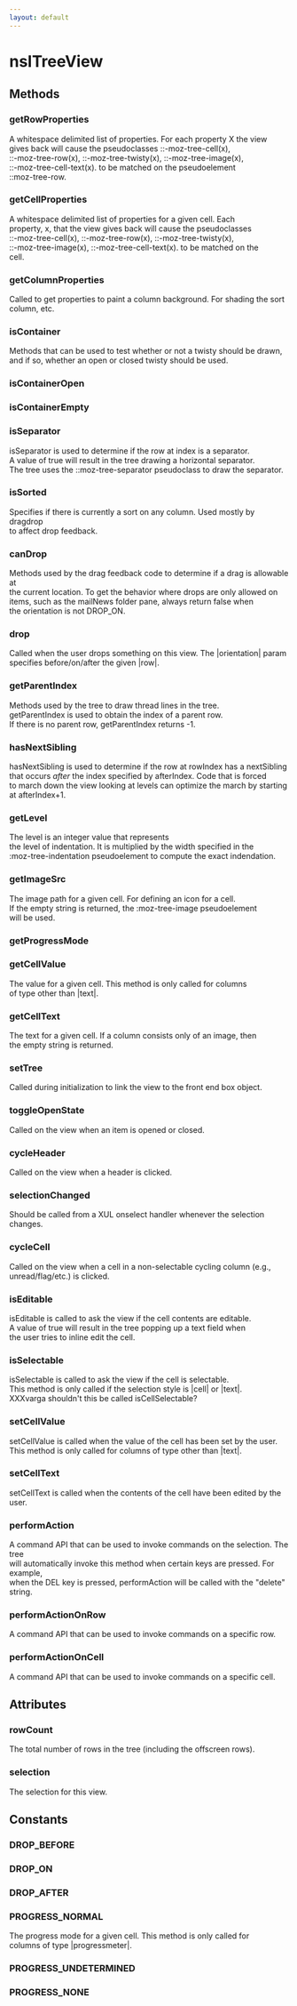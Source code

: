 ```yaml
---
layout: default
---
```


# nsITreeView #

## Methods ##

### getRowProperties ###
   
A whitespace delimited list of properties.  For each property X the view  
gives back will cause the pseudoclasses  ::-moz-tree-cell(x),  
::-moz-tree-row(x), ::-moz-tree-twisty(x), ::-moz-tree-image(x),  
::-moz-tree-cell-text(x).  to be matched on the pseudoelement  
::moz-tree-row.  
  

### getCellProperties ###
  
A whitespace delimited list of properties for a given cell.  Each  
property, x, that the view gives back will cause the pseudoclasses  
 ::-moz-tree-cell(x), ::-moz-tree-row(x), ::-moz-tree-twisty(x),  
 ::-moz-tree-image(x), ::-moz-tree-cell-text(x). to be matched on the  
 cell.  
  

### getColumnProperties ###
  
Called to get properties to paint a column background.  For shading the sort  
column, etc.  
  

### isContainer ###
  
Methods that can be used to test whether or not a twisty should be drawn,  
and if so, whether an open or closed twisty should be used.  
  

### isContainerOpen ###

### isContainerEmpty ###

### isSeparator ###
  
isSeparator is used to determine if the row at index is a separator.  
A value of true will result in the tree drawing a horizontal separator.  
The tree uses the ::moz-tree-separator pseudoclass to draw the separator.  
  

### isSorted ###
  
Specifies if there is currently a sort on any column. Used mostly by dragdrop  
to affect drop feedback.  
  

### canDrop ###
  
Methods used by the drag feedback code to determine if a drag is allowable at  
the current location. To get the behavior where drops are only allowed on  
items, such as the mailNews folder pane, always return false when  
the orientation is not DROP_ON.  
  

### drop ###
  
Called when the user drops something on this view. The |orientation| param  
specifies before/on/after the given |row|.  
  

### getParentIndex ###
  
Methods used by the tree to draw thread lines in the tree.  
getParentIndex is used to obtain the index of a parent row.  
If there is no parent row, getParentIndex returns -1.  
  

### hasNextSibling ###
  
hasNextSibling is used to determine if the row at rowIndex has a nextSibling  
that occurs *after* the index specified by afterIndex.  Code that is forced  
to march down the view looking at levels can optimize the march by starting  
at afterIndex+1.  
  

### getLevel ###
  
The level is an integer value that represents  
the level of indentation.  It is multiplied by the width specified in the   
:moz-tree-indentation pseudoelement to compute the exact indendation.  
  

### getImageSrc ###
  
The image path for a given cell. For defining an icon for a cell.  
If the empty string is returned, the :moz-tree-image pseudoelement  
will be used.  
  

### getProgressMode ###

### getCellValue ###
  
The value for a given cell. This method is only called for columns  
of type other than |text|.  
  

### getCellText ###
  
The text for a given cell.  If a column consists only of an image, then  
the empty string is returned.    
  

### setTree ###
  
Called during initialization to link the view to the front end box object.  
  

### toggleOpenState ###
  
Called on the view when an item is opened or closed.  
  

### cycleHeader ###
  
Called on the view when a header is clicked.  
  

### selectionChanged ###
  
Should be called from a XUL onselect handler whenever the selection changes.  
  

### cycleCell ###
  
Called on the view when a cell in a non-selectable cycling column (e.g., unread/flag/etc.) is clicked.  
  

### isEditable ###
  
isEditable is called to ask the view if the cell contents are editable.  
A value of true will result in the tree popping up a text field when   
the user tries to inline edit the cell.  
  

### isSelectable ###
  
isSelectable is called to ask the view if the cell is selectable.  
This method is only called if the selection style is |cell| or |text|.  
XXXvarga shouldn't this be called isCellSelectable?  
  

### setCellValue ###
  
setCellValue is called when the value of the cell has been set by the user.  
This method is only called for columns of type other than |text|.  
  

### setCellText ###
  
setCellText is called when the contents of the cell have been edited by the user.  
  

### performAction ###
  
A command API that can be used to invoke commands on the selection.  The tree  
will automatically invoke this method when certain keys are pressed.  For example,  
when the DEL key is pressed, performAction will be called with the "delete" string.  
  

### performActionOnRow ###
  
A command API that can be used to invoke commands on a specific row.  
  

### performActionOnCell ###
  
A command API that can be used to invoke commands on a specific cell.  
  

## Attributes ##

### rowCount ###
  
The total number of rows in the tree (including the offscreen rows).  
  

### selection ###
  
The selection for this view.  
  

## Constants ##

### DROP_BEFORE ###

### DROP_ON ###

### DROP_AFTER ###

### PROGRESS_NORMAL ###
  
The progress mode for a given cell. This method is only called for  
columns of type |progressmeter|.  
  

### PROGRESS_UNDETERMINED ###

### PROGRESS_NONE ###
